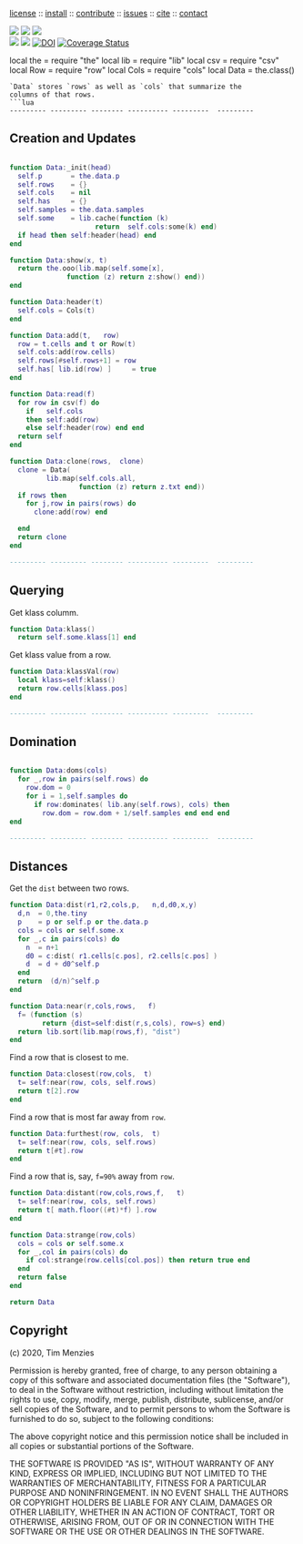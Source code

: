<p> <a
href="https://github.com/sehero/lua/blob/master/LICENSE">license</a> :: <a
href="https://github.com/sehero/lua/blob/master/INSTALL.md#top">install</a> :: <a
href="https://github.com/sehero/lua/blob/master/CODE_OF_CONDUCT.md#top">contribute</a> :: <a
href="https://github.com/sehero/lua/issues">issues</a> :: <a
href="https://github.com/sehero/lua/blob/master/CITATION.md#top">cite</a> :: <a
href="https://github.com/sehero/lua/blob/master/CONTACT.md#top">contact</a> </p><p> 
<img src="https://img.shields.io/badge/license-mit-red">   
<img src="https://img.shields.io/badge/language-lua-orange">    
<img src="https://img.shields.io/badge/purpose-ai,se-blueviolet"><br>
<img src="https://img.shields.io/badge/platform-mac,*nux-informational">
<a href="https://travis-ci.org/github/sehero/lua"><img 
src="https://travis-ci.org/sehero/lua.svg?branch=master"></a>
<a href="https://zenodo.org/badge/latestdoi/263210595"><img src="https://zenodo.org/badge/263210595.svg" alt="DOI"></a>
<a href='https://coveralls.io/github/sehero/lua?branch=master'><img src='https://coveralls.io/repos/github/sehero/lua/badge.svg?branch=master' alt='Coverage Status' /></a></p>

local the = require "the"
local lib  = require "lib"
local csv  = require "csv"
local Row  = require "row"
local Cols = require "cols"
local Data = the.class()

```
`Data` stores `rows` as well as `cols` that summarize the
columns of that rows.
```lua
--------- --------- -------- ---------- ---------  ---------  
```
## Creation and Updates
```lua

function Data:_init(head)
  self.p       = the.data.p 
  self.rows    = {}
  self.cols    = nil
  self.has     = {}
  self.samples = the.data.samples
  self.some    = lib.cache(function (k)
                     return  self.cols:some(k) end)
  if head then self:header(head) end
end

function Data:show(x, t)
  return the.ooo(lib.map(self.some[x],
              function (z) return z:show() end))
end

function Data:header(t) 
  self.cols = Cols(t) 
end

function Data:add(t,   row)
  row = t.cells and t or Row(t) 
  self.cols:add(row.cells)
  self.rows[#self.rows+1] = row
  self.has[ lib.id(row) ]     = true
end

function Data:read(f)
  for row in csv(f) do
    if   self.cols 
    then self:add(row) 
    else self:header(row) end end
  return self
end

function Data:clone(rows,  clone)
  clone = Data( 
         lib.map(self.cols.all, 
                 function (z) return z.txt end))
  if rows then
    for j,row in pairs(rows) do 
      clone:add(row) end 

  end
  return clone
end

--------- --------- -------- ---------- ---------  ---------  
```
## Querying
Get klass columm.
```lua
function Data:klass() 
  return self.some.klass[1] end

```
Get klass value from a row.
```lua
function Data:klassVal(row) 
  local klass=self:klass()
  return row.cells[klass.pos]
end

--------- --------- -------- ---------- ---------  ---------  
```
## Domination
```lua

function Data:doms(cols)
  for _,row in pairs(self.rows) do
    row.dom = 0
    for i = 1,self.samples do
      if row:dominates( lib.any(self.rows), cols) then
        row.dom = row.dom + 1/self.samples end end end
end

--------- --------- -------- ---------- ---------  ---------  
```
## Distances
Get the `dist` between two rows.
```lua
function Data:dist(r1,r2,cols,p,   n,d,d0,x,y)
  d,n  = 0,the.tiny
  p    = p or self.p or the.data.p
  cols = cols or self.some.x
  for _,c in pairs(cols) do
    n  = n+1
    d0 = c:dist( r1.cells[c.pos], r2.cells[c.pos] )
    d  = d + d0^self.p
  end
  return  (d/n)^self.p
end

function Data:near(r,cols,rows,   f)
  f= (function (s) 
        return {dist=self:dist(r,s,cols), row=s} end)
  return lib.sort(lib.map(rows,f), "dist")
end

```
Find a row that is closest to me.
```lua
function Data:closest(row,cols,  t) 
  t= self:near(row, cols, self.rows)
  return t[2].row
end

```
Find a row that is most far away from `row`.
```lua
function Data:furthest(row, cols,  t) 
  t= self:near(row, cols, self.rows)
  return t[#t].row
end

```
Find a row that is, say, `f=90%` away from `row`. 
```lua
function Data:distant(row,cols,rows,f,   t)
  t= self:near(row, cols, self.rows)
  return t[ math.floor((#t)*f) ].row
end

function Data:strange(row,cols)
  cols = cols or self.some.x
  for _,col in pairs(cols) do
    if col:strange(row.cells[col.pos]) then return true end
  end
  return false
end

return Data
```


## Copyright

(c) 2020, Tim Menzies

Permission is hereby granted, free of charge, to any person obtaining a copy
of this software and associated documentation files (the "Software"), to deal
in the Software without restriction, including without limitation the rights
to use, copy, modify, merge, publish, distribute, sublicense, and/or sell
copies of the Software, and to permit persons to whom the Software is
furnished to do so, subject to the following conditions:

The above copyright notice and this permission notice shall be included in all
copies or substantial portions of the Software.

THE SOFTWARE IS PROVIDED "AS IS", WITHOUT WARRANTY OF ANY KIND, EXPRESS OR
IMPLIED, INCLUDING BUT NOT LIMITED TO THE WARRANTIES OF MERCHANTABILITY,
FITNESS FOR A PARTICULAR PURPOSE AND NONINFRINGEMENT. IN NO EVENT SHALL THE
AUTHORS OR COPYRIGHT HOLDERS BE LIABLE FOR ANY CLAIM, DAMAGES OR OTHER
LIABILITY, WHETHER IN AN ACTION OF CONTRACT, TORT OR OTHERWISE, ARISING FROM,
OUT OF OR IN CONNECTION WITH THE SOFTWARE OR THE USE OR OTHER DEALINGS IN THE
SOFTWARE.

